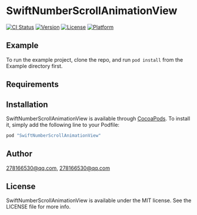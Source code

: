 # SwiftNumberScrollAnimationView

[![CI Status](http://img.shields.io/travis/278166530@qq.com/SwiftNumberScrollAnimationView.svg?style=flat)](https://travis-ci.org/278166530@qq.com/SwiftNumberScrollAnimationView)
[![Version](https://img.shields.io/cocoapods/v/SwiftNumberScrollAnimationView.svg?style=flat)](http://cocoapods.org/pods/SwiftNumberScrollAnimationView)
[![License](https://img.shields.io/cocoapods/l/SwiftNumberScrollAnimationView.svg?style=flat)](http://cocoapods.org/pods/SwiftNumberScrollAnimationView)
[![Platform](https://img.shields.io/cocoapods/p/SwiftNumberScrollAnimationView.svg?style=flat)](http://cocoapods.org/pods/SwiftNumberScrollAnimationView)

## Example

To run the example project, clone the repo, and run `pod install` from the Example directory first.

## Requirements

## Installation

SwiftNumberScrollAnimationView is available through [CocoaPods](http://cocoapods.org). To install
it, simply add the following line to your Podfile:

```ruby
pod "SwiftNumberScrollAnimationView"
```

## Author

278166530@qq.com, 278166530@qq.com

## License

SwiftNumberScrollAnimationView is available under the MIT license. See the LICENSE file for more info.
